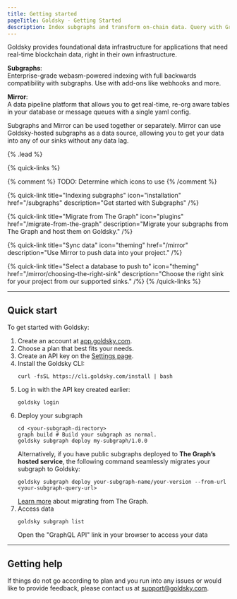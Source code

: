 ```yaml
---
title: Getting started
pageTitle: Goldsky - Getting Started
description: Index subgraphs and transform on-chain data. Query with GraphQL, SQL, and more.
---
```


Goldsky provides foundational data infrastructure for applications that need real-time blockchain data, right in their own infrastructure.

**Subgraphs**:  
Enterprise-grade webasm-powered indexing with full backwards compatibility with subgraphs. Use with add-ons like webhooks and more.

**Mirror**:  
A data pipeline platform that allows you to get real-time, re-org aware tables in your database or message queues with a single yaml config.

Subgraphs and Mirror can be used together or separately. Mirror can use Goldsky-hosted subgraphs as a data source, allowing you to get your data into any of our sinks without any data lag.

{% .lead %}

{% quick-links %}

{% comment %}
TODO: Determine which icons to use
{% /comment %}

{% quick-link title="Indexing subgraphs" icon="installation" href="/subgraphs" description="Get started with Subgraphs" /%}

{% quick-link title="Migrate from The Graph" icon="plugins" href="/migrate-from-the-graph" description="Migrate your subgraphs from The Graph and host them on Goldsky." /%}

{% quick-link title="Sync data" icon="theming" href="/mirror" description="Use Mirror to push data into your project." /%}

{% quick-link title="Select a database to push to" icon="theming" href="/mirror/choosing-the-right-sink" description="Choose the right sink for your project from our supported sinks." /%}
{% /quick-links %}

---

## Quick start

To get started with Goldsky:

1. Create an account at [app.goldsky.com](https://app.goldsky.com "target=hello").
1. Choose a plan that best fits your needs.
1. Create an API key on the [Settings page](https://app.goldsky.com/dashboard/settings).
1. Install the Goldsky CLI:
   ```shell
   curl -fsSL https://cli.goldsky.com/install | bash
   ```
1. Log in with the API key created earlier:
   ```shell
   goldsky login
   ```
1. Deploy your subgraph
   ```shell
   cd <your-subgraph-directory>
   graph build # Build your subgraph as normal.
   goldsky subgraph deploy my-subgraph/1.0.0
   ```
   Alternatively, if you have public subgraphs deployed to **The Graph’s hosted service**, the following command seamlessly migrates your subgraph to Goldsky:
   ```shell
   goldsky subgraph deploy your-subgraph-name/your-version --from-url <your-subgraph-query-url>
   ```
   [Learn more](/migrate-from-the-graph) about migrating from The Graph.
1. Access data
   ```shell
   goldsky subgraph list
   ```
   Open the "GraphQL API" link in your browser to access your data

---

## Getting help

If things do not go according to plan and you run into any issues or would like to provide feedback, please contact us at [support@goldsky.com](mailto:support@goldsky.com).
